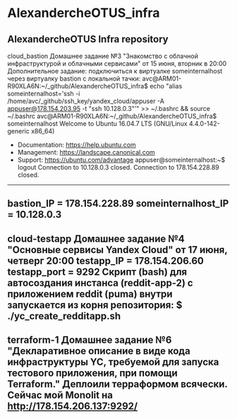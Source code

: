 # AlexandercheOTUS_infra
AlexandercheOTUS Infra repository
-----------------------------------------------------------------------------------------------------------------------------------------------------------
cloud_bastion
Домашнее задание №3 "Знакомство с облачной инфраструктурой и облачными сервисами" от 15 июня, вторник в 20:00
Дополнительное задание: подключиться к виртуалке someinternalhost через виртуалку bastion с локальной тачки:
avc@ARM01-R90XLA6N:~/_github/AlexandercheOTUS_infra$ echo "alias someinternalhost='ssh -i /home/avc/_github/ssh_key/yandex_cloud/appuser -A appuser@178.154.203.95 -t "ssh 10.128.0.3"'" >> ~/.bashrc && source ~/.bashrc
avc@ARM01-R90XLA6N:~/_github/AlexandercheOTUS_infra$ someinternalhost
Welcome to Ubuntu 16.04.7 LTS (GNU/Linux 4.4.0-142-generic x86_64)
 * Documentation:  https://help.ubuntu.com
 * Management:     https://landscape.canonical.com
 * Support:        https://ubuntu.com/advantage
appuser@someinternalhost:~$ logout
Connection to 10.128.0.3 closed.
Connection to 178.154.228.89 closed.
-----------------------------------------------------------------------------------------------------------------------------------------------------------
bastion_IP = 178.154.228.89 
someinternalhost_IP = 10.128.0.3
-----------------------------------------------------------------------------------------------------------------------------------------------------------
cloud-testapp
Домашнее задание №4 "Основные сервисы Yandex Cloud" от 17 июня, четверг 20:00
testapp_IP = 178.154.206.60
testapp_port = 9292
Скрипт (bash) для автосоздания инстанса (reddit-app-2) с приложением reddit (puma) внутри запускается из корня репозитория:
$ ./yc_create_redditapp.sh  
-----------------------------------------------------------------------------------------------------------------------------------------------------------
terraform-1
Домашнее задание №6 "Декларативное описание в виде кода инфраструктуры YC, требуемой для запуска тестового приложения, при помощи Terraform."
Деплоили терраформом всячески. Сейчас мой Monolit на http://178.154.206.137:9292/
-----------------------------------------------------------------------------------------------------------------------------------------------------------
